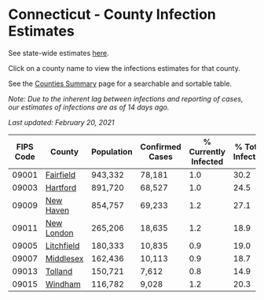 # Connecticut - County Infection Estimates

See state-wide estimates [here](/infections/us-ct).

Click on a county name to view the infections estimates for that county.

See the [Counties Summary](/infections/summary-counties) page for a searchable and sortable table.

*Note: Due to the inherent lag between infections and reporting of cases, our estimates of infections are as of 14 days ago.*

*Last updated: February 20, 2021*

|   FIPS Code |                   County |   Population |   Confirmed Cases |   % Currently Infected |   % Total Infected |
|-------------|--------------------------|--------------|-------------------|------------------------|--------------------|
|       09001 |   [Fairfield](fairfield) |      943,332 |            78,181 |                    1.0 |               30.2 |
|       09003 |     [Hartford](hartford) |      891,720 |            68,527 |                    1.0 |               24.5 |
|       09009 |   [New Haven](new-haven) |      854,757 |            69,233 |                    1.2 |               27.1 |
|       09011 | [New London](new-london) |      265,206 |            18,635 |                    1.2 |               18.9 |
|       09005 | [Litchfield](litchfield) |      180,333 |            10,835 |                    0.9 |               19.0 |
|       09007 |   [Middlesex](middlesex) |      162,436 |            10,113 |                    0.9 |               18.7 |
|       09013 |       [Tolland](tolland) |      150,721 |             7,612 |                    0.8 |               14.9 |
|       09015 |       [Windham](windham) |      116,782 |             9,028 |                    1.2 |               20.3 |